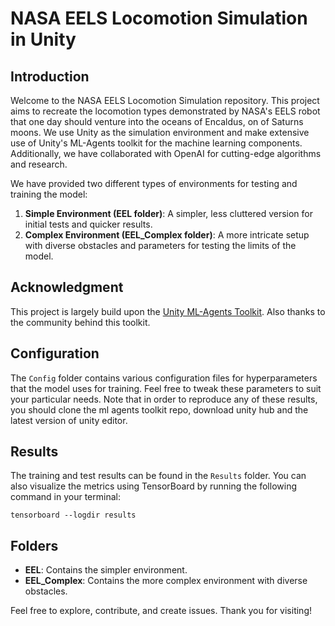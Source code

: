 # NASA EELS Locomotion Simulation in Unity

## Introduction
Welcome to the NASA EELS Locomotion Simulation repository. This project aims to recreate the locomotion types demonstrated by NASA's EELS robot that one day should venture into the oceans of Encaldus, on of Saturns moons. We use Unity as the simulation environment and make extensive use of Unity's ML-Agents toolkit for the machine learning components. Additionally, we have collaborated with OpenAI for cutting-edge algorithms and research.

We have provided two different types of environments for testing and training the model:

1. **Simple Environment (EEL folder)**: A simpler, less cluttered version for initial tests and quicker results.
2. **Complex Environment (EEL_Complex folder)**: A more intricate setup with diverse obstacles and parameters for testing the limits of the model.

## Acknowledgment
This project is largely build upon the [Unity ML-Agents Toolkit](https://github.com/Unity-Technologies/ml-agents). Also thanks to the community behind this toolkit.

## Configuration
The `Config` folder contains various configuration files for hyperparameters that the model uses for training. Feel free to tweak these parameters to suit your particular needs. Note that in order to reproduce any of these results, you should clone the ml agents toolkit repo, download unity hub and the latest version of unity editor.

## Results
The training and test results can be found in the `Results` folder. You can also visualize the metrics using TensorBoard by running the following command in your terminal:
```
tensorboard --logdir results
```

## Folders
- **EEL**: Contains the simpler environment.
- **EEL_Complex**: Contains the more complex environment with diverse obstacles.

Feel free to explore, contribute, and create issues. Thank you for visiting!
